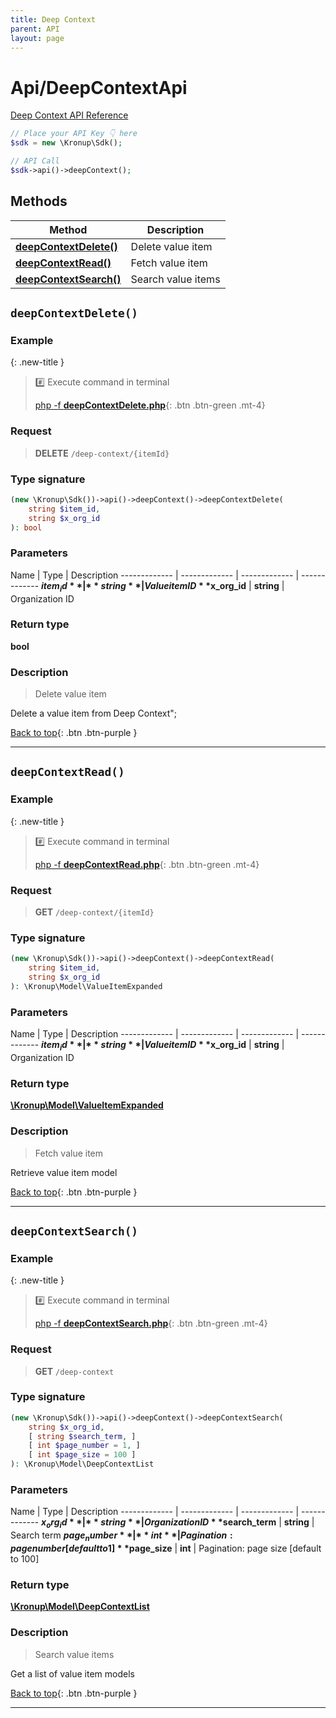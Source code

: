 ```yaml
---
title: Deep Context
parent: API
layout: page
---
```


# Api/DeepContextApi

[Deep Context API Reference](https://api.kronup.com/#tag/Deep-Context)

```php
// Place your API Key 👇 here
$sdk = new \Kronup\Sdk();

// API Call
$sdk->api()->deepContext();
```

## Methods

Method | Description
------------- | -------------
[**deepContextDelete()**](#deepcontextdelete) | Delete value item
[**deepContextRead()**](#deepcontextread) | Fetch value item
[**deepContextSearch()**](#deepcontextsearch) | Search value items


## `deepContextDelete()`

### Example

{: .new-title }
> #️⃣ Execute command in terminal 
> 
> [php -f **deepContextDelete.php**](https://github.com/kronup/kronup-php/blob/main/examples/Api/DeepContextApi/deepContextDelete.php){: .btn .btn-green .mt-4}

### Request

> **DELETE** `/deep-context/{itemId}`

### Type signature

```php
(new \Kronup\Sdk())->api()->deepContext()->deepContextDelete(
    string $item_id,
    string $x_org_id
): bool
```

### Parameters

Name | Type | Description
------------- | ------------- | ------------- | -------------
 **$item_id** | **string**  | Value item ID 
 **$x_org_id** | **string**  | Organization ID 

### Return type

**bool**

### Description

> Delete value item

Delete a value item from Deep Context";

[Back to top](#top){: .btn .btn-purple }

---


## `deepContextRead()`

### Example

{: .new-title }
> #️⃣ Execute command in terminal 
> 
> [php -f **deepContextRead.php**](https://github.com/kronup/kronup-php/blob/main/examples/Api/DeepContextApi/deepContextRead.php){: .btn .btn-green .mt-4}

### Request

> **GET** `/deep-context/{itemId}`

### Type signature

```php
(new \Kronup\Sdk())->api()->deepContext()->deepContextRead(
    string $item_id,
    string $x_org_id
): \Kronup\Model\ValueItemExpanded
```

### Parameters

Name | Type | Description
------------- | ------------- | ------------- | -------------
 **$item_id** | **string**  | Value item ID 
 **$x_org_id** | **string**  | Organization ID 

### Return type

[**\Kronup\Model\ValueItemExpanded**](../../Model/ValueItemExpanded)

### Description

> Fetch value item

Retrieve value item model

[Back to top](#top){: .btn .btn-purple }

---


## `deepContextSearch()`

### Example

{: .new-title }
> #️⃣ Execute command in terminal 
> 
> [php -f **deepContextSearch.php**](https://github.com/kronup/kronup-php/blob/main/examples/Api/DeepContextApi/deepContextSearch.php){: .btn .btn-green .mt-4}

### Request

> **GET** `/deep-context`

### Type signature

```php
(new \Kronup\Sdk())->api()->deepContext()->deepContextSearch(
    string $x_org_id,
    [ string $search_term, ]
    [ int $page_number = 1, ]
    [ int $page_size = 100 ]
): \Kronup\Model\DeepContextList
```

### Parameters

Name | Type | Description
------------- | ------------- | ------------- | -------------
 **$x_org_id** | **string**  | Organization ID 
 **$search_term** | **string**  | Search term 
 **$page_number** | **int**  | Pagination: page number  [default to 1]
 **$page_size** | **int**  | Pagination: page size  [default to 100]

### Return type

[**\Kronup\Model\DeepContextList**](../../Model/DeepContextList)

### Description

> Search value items

Get a list of value item models

[Back to top](#top){: .btn .btn-purple }

---
